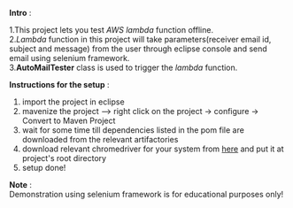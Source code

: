 **Intro** :  

1.This project lets you test *AWS lambda* function offline.  
2.*Lambda* function in this project will take parameters(receiver email id, subject and message) from the user through eclipse console and send email using selenium framework.  
3.**AutoMailTester** class is used to trigger the *lambda* function.  



**Instructions for the setup** :  
1. import the project in eclipse
2. mavenize the project --> right click on the project -> configure -> Convert to Maven Project
3. wait for some time till dependencies listed in the pom file are downloaded from the relevant artifactories
4. download relevant chromedriver for your system from [here](https://chromedriver.chromium.org/downloads) and put it at project's root directory
5. setup done!


**Note** :  
Demonstration using selenium framework is for educational purposes only!
